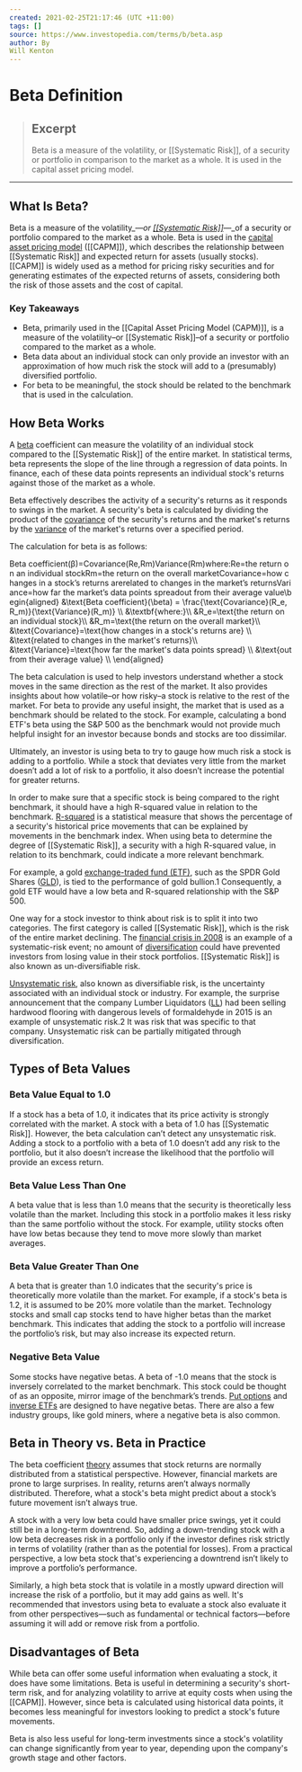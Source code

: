 ```yaml
---
created: 2021-02-25T21:17:46 (UTC +11:00)
tags: []
source: https://www.investopedia.com/terms/b/beta.asp
author: By
Will Kenton
---
```


# Beta Definition

> ## Excerpt
> Beta is a measure of the volatility, or [[Systematic Risk]], of a security or portfolio in comparison to the market as a whole. It is used in the capital asset pricing model.

---
## What Is Beta?

Beta is a measure of the volatility_—_or [[[Systematic Risk]]](https://www.investopedia.com/terms/s/systematicrisk.asp)_—_of a security or portfolio compared to the market as a whole. Beta is used in the [capital asset pricing model](https://www.investopedia.com/terms/c/capm.asp) ([[CAPM]]), which describes the relationship between [[Systematic Risk]] and expected return for assets (usually stocks). [[CAPM]] is widely used as a method for pricing risky securities and for generating estimates of the expected returns of assets, considering both the risk of those assets and the cost of capital.

### Key Takeaways

-   Beta, primarily used in the [[Capital Asset Pricing Model (CAPM)]], is a measure of the volatility–or [[Systematic Risk]]–of a security or portfolio compared to the market as a whole.
-   Beta data about an individual stock can only provide an investor with an approximation of how much risk the stock will add to a (presumably) diversified portfolio.
-   For beta to be meaningful, the stock should be related to the benchmark that is used in the calculation.

## How Beta Works

A [beta](https://www.investopedia.com/ask/answers/070615/what-formula-calculating-beta.asp) coefficient can measure the volatility of an individual stock compared to the [[Systematic Risk]] of the entire market. In statistical terms, beta represents the slope of the line through a regression of data points. In finance, each of these data points represents an individual stock's returns against those of the market as a whole.

Beta effectively describes the activity of a security's returns as it responds to swings in the market. A security's beta is calculated by dividing the product of the [covariance](https://www.investopedia.com/terms/c/covariance.asp) of the security's returns and the market's returns by the [variance](https://www.investopedia.com/terms/v/variance.asp) of the market's returns over a specified period.

The calculation for beta is as follows:

Beta coefficient(β)\=Covariance(Re,Rm)Variance(Rm)where:Re\=the return on an individual stockRm\=the return on the overall marketCovariance\=how changes in a stock’s returns arerelated to changes in the market’s returnsVariance\=how far the market’s data points spreadout from their average value\\begin{aligned} &\\text{Beta coefficient}(\\beta) = \\frac{\\text{Covariance}(R\_e, R\_m)}{\\text{Variance}(R\_m)} \\\\ &\\textbf{where:}\\\\ &R\_e=\\text{the return on an individual stock}\\\\ &R\_m=\\text{the return on the overall market}\\\\ &\\text{Covariance}=\\text{how changes in a stock's returns are} \\\\ &\\text{related to changes in the market's returns}\\\\ &\\text{Variance}=\\text{how far the market's data points spread} \\\\ &\\text{out from their average value} \\\\ \\end{aligned}

The beta calculation is used to help investors understand whether a stock moves in the same direction as the rest of the market. It also provides insights about how volatile–or how risky–a stock is relative to the rest of the market. For beta to provide any useful insight, the market that is used as a benchmark should be related to the stock. For example, calculating a bond ETF's beta using the S&P 500 as the benchmark would not provide much helpful insight for an investor because bonds and stocks are too dissimilar.

Ultimately, an investor is using beta to try to gauge how much risk a stock is adding to a portfolio. While a stock that deviates very little from the market doesn’t add a lot of risk to a portfolio, it also doesn’t increase the potential for greater returns.

In order to make sure that a specific stock is being compared to the right benchmark, it should have a high R-squared value in relation to the benchmark. [R-squared](https://www.investopedia.com/terms/r/r-squared.asp) is a statistical measure that shows the percentage of a security's historical price movements that can be explained by movements in the benchmark index. When using beta to determine the degree of [[Systematic Risk]], a security with a high R-squared value, in relation to its benchmark, could indicate a more relevant benchmark.

For example, a gold [exchange-traded fund (ETF)](https://www.investopedia.com/terms/e/etf.asp), such as the SPDR Gold Shares ([GLD](https://www.investopedia.com/markets/quote?tvwidgetsymbol=gld)), is tied to the performance of gold bullion.1 Consequently, a gold ETF would have a low beta and R-squared relationship with the S&P 500.

One way for a stock investor to think about risk is to split it into two categories. The first category is called [[Systematic Risk]], which is the risk of the entire market declining. The [financial crisis in 2008](https://www.investopedia.com/articles/economics/09/financial-crisis-review.asp) is an example of a systematic-risk event; no amount of [diversification](https://www.investopedia.com/terms/d/diversification.asp) could have prevented investors from losing value in their stock portfolios. [[Systematic Risk]] is also known as un-diversifiable risk.

[Unsystematic risk](https://www.investopedia.com/terms/u/unsystematicrisk.asp), also known as diversifiable risk, is the uncertainty associated with an individual stock or industry. For example, the surprise announcement that the company Lumber Liquidators ([LL](https://www.investopedia.com/markets/quote?tvwidgetsymbol=LL)) had been selling hardwood flooring with dangerous levels of formaldehyde in 2015 is an example of unsystematic risk.2 It was risk that was specific to that company. Unsystematic risk can be partially mitigated through diversification.

## Types of Beta Values

### Beta Value Equal to 1.0

If a stock has a beta of 1.0, it indicates that its price activity is strongly correlated with the market. A stock with a beta of 1.0 has [[Systematic Risk]]. However, the beta calculation can’t detect any unsystematic risk. Adding a stock to a portfolio with a beta of 1.0 doesn’t add any risk to the portfolio, but it also doesn’t increase the likelihood that the portfolio will provide an excess return.

### Beta Value Less Than One

A beta value that is less than 1.0 means that the security is theoretically less volatile than the market. Including this stock in a portfolio makes it less risky than the same portfolio without the stock. For example, utility stocks often have low betas because they tend to move more slowly than market averages.

### Beta Value Greater Than One

A beta that is greater than 1.0 indicates that the security's price is theoretically more volatile than the market. For example, if a stock's beta is 1.2, it is assumed to be 20% more volatile than the market. Technology stocks and small cap stocks tend to have higher betas than the market benchmark. This indicates that adding the stock to a portfolio will increase the portfolio’s risk, but may also increase its expected return.

### Negative Beta Value

Some stocks have negative betas. A beta of -1.0 means that the stock is inversely correlated to the market benchmark. This stock could be thought of as an opposite, mirror image of the benchmark’s trends. [Put options](https://www.investopedia.com/terms/p/putoption.asp) and [inverse ETFs](https://www.investopedia.com/terms/i/inverse-etf.asp) are designed to have negative betas. There are also a few industry groups, like gold miners, where a negative beta is also common.

## Beta in Theory vs. Beta in Practice

The beta coefficient [theory](https://www.investopedia.com/articles/markets/080916/capm-vs-arbitrage-pricing-theory-how-they-differ.asp) assumes that stock returns are normally distributed from a statistical perspective. However, financial markets are prone to large surprises. In reality, returns aren’t always normally distributed. Therefore, what a stock's beta might predict about a stock’s future movement isn’t always true.

A stock with a very low beta could have smaller price swings, yet it could still be in a long-term downtrend. So, adding a down-trending stock with a low beta decreases risk in a portfolio only if the investor defines risk strictly in terms of volatility (rather than as the potential for losses). From a practical perspective, a low beta stock that's experiencing a downtrend isn’t likely to improve a portfolio’s performance.

Similarly, a high beta stock that is volatile in a mostly upward direction will increase the risk of a portfolio, but it may add gains as well. It's recommended that investors using beta to evaluate a stock also evaluate it from other perspectives—such as fundamental or technical factors—before assuming it will add or remove risk from a portfolio.

## Disadvantages of Beta

While beta can offer some useful information when evaluating a stock, it does have some limitations. Beta is useful in determining a security's short-term risk, and for analyzing volatility to arrive at equity costs when using the [[CAPM]]. However, since beta is calculated using historical data points, it becomes less meaningful for investors looking to predict a stock's future movements.

Beta is also less useful for long-term investments since a stock's volatility can change significantly from year to year, depending upon the company's growth stage and other factors.
